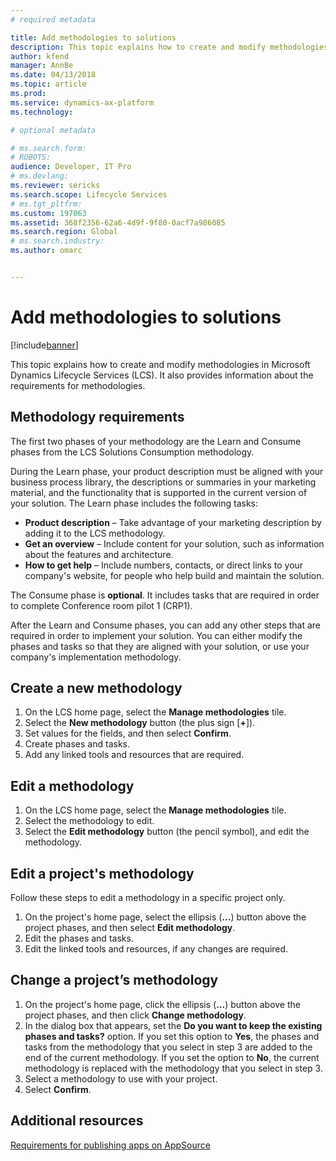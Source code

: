 ```yaml
---
# required metadata

title: Add methodologies to solutions
description: This topic explains how to create and modify methodologies in Microsoft Dynamics Lifecycle Services (LCS). It also provides information about the requirements for methodologies.
author: kfend
manager: AnnBe
ms.date: 04/13/2018
ms.topic: article
ms.prod: 
ms.service: dynamics-ax-platform
ms.technology: 

# optional metadata

# ms.search.form: 
# ROBOTS: 
audience: Developer, IT Pro
# ms.devlang: 
ms.reviewer: sericks
ms.search.scope: Lifecycle Services
# ms.tgt_pltfrm: 
ms.custom: 197063
ms.assetid: 368f2356-62a6-4d9f-9f80-0acf7a986085
ms.search.region: Global
# ms.search.industry: 
ms.author: omarc


---
```


# Add methodologies to solutions

[!include[banner](../includes/banner.md)]

This topic explains how to create and modify methodologies in Microsoft Dynamics Lifecycle Services (LCS). It also provides information about the requirements for methodologies.

Methodology requirements
------------------------

The first two phases of your methodology are the Learn and Consume phases from the LCS Solutions Consumption methodology. 

During the Learn phase, your product description must be aligned with your business process library, the descriptions or summaries in your marketing material, and the functionality that is supported in the current version of your solution. The Learn phase includes the following tasks:

-   **Product description** – Take advantage of your marketing description by adding it to the LCS methodology.
-   **Get an overview** – Include content for your solution, such as information about the features and architecture.
-   **How to get help** – Include numbers, contacts, or direct links to your company's website, for people who help build and maintain the solution.

The Consume phase is **optional**. It includes tasks that are required in order to complete Conference room pilot 1 (CRP1). 


After the Learn and Consume phases, you can add any other steps that are required in order to implement your solution. You can either modify the phases and tasks so that they are aligned with your solution, or use your company's implementation methodology.

## Create a new methodology
1.  On the LCS home page, select the **Manage methodologies** tile.
2.  Select the **New methodology** button (the plus sign [**+**]).
3.  Set values for the fields, and then select **Confirm**.
4.  Create phases and tasks.
5.  Add any linked tools and resources that are required.

## Edit a methodology
1.  On the LCS home page, select the **Manage methodologies** tile.
2.  Select the methodology to edit.
3.  Select the **Edit methodology** button (the pencil symbol), and edit the methodology.

## Edit a project's methodology
Follow these steps to edit a methodology in a specific project only.

1.  On the project's home page, select the ellipsis (**...**) button above the project phases, and then select **Edit methodology**.
2.  Edit the phases and tasks.
3.  Edit the linked tools and resources, if any changes are required.

## Change a project’s methodology
1.  On the project's home page, click the ellipsis (**...**) button above the project phases, and then click **Change methodology**.
2.  In the dialog box that appears, set the **Do you want to keep the existing phases and tasks?** option. If you set this option to **Yes**, the phases and tasks from the methodology that you select in step 3 are added to the end of the current methodology. If you set the option to **No**, the current methodology is replaced with the methodology that you select in step 3.
3.  Select a methodology to use with your project.
4.  Select **Confirm**.


Additional resources
--------

[Requirements for publishing apps on AppSource](lcs-solutions-app-source.md)
